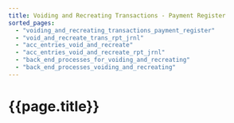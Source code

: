 ```yaml
---
title: Voiding and Recreating Transactions - Payment Register
sorted_pages:
  - "voiding_and_recreating_transactions_payment_register"
  - "void_and_recreate_trans_rpt_jrnl"
  - "acc_entries_void_and_recreate"
  - "acc_entries_void_and_recreate_rpt_jrnl"
  - "back_end_processes_for_voiding_and_recreating"
  - "back_end_processes_voiding_and_recreating"
---
```

# {{page.title}}
